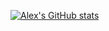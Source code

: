 [![Alex's GitHub stats](https://github-readme-stats.vercel.app/api?username=alexmfritz)](https://github.com/alexmfritz/github-readme-stats)

